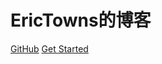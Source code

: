 # EricTowns的博客

[GitHub](https://github.com/EricTownsChina/erictownschina.github.io)
[Get Started](#headline)
